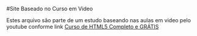 #Site Baseado no Curso em Video

Estes arquivo são parte de um estudo baseando nas aulas em video pelo youtube conforme link
[Curso de HTML5 Completo e GRÁTIS](https://www.youtube.com/playlist?list=PLHz_AreHm4dlAnJ_jJtV29RFxnPHDuk9o)

